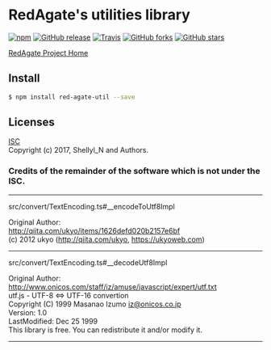 # RedAgate's utilities library


[![npm](https://img.shields.io/npm/v/red-agate-util.svg)](https://www.npmjs.com/package/red-agate-util)
[![GitHub release](https://img.shields.io/github/release/shellyln/red-agate.svg)](https://github.com/shellyln/red-agate/releases)
[![Travis](https://img.shields.io/travis/shellyln/red-agate/master.svg)](https://travis-ci.org/shellyln/red-agate)
[![GitHub forks](https://img.shields.io/github/forks/shellyln/red-agate.svg?style=social&label=Fork)](https://github.com/shellyln/red-agate/fork)
[![GitHub stars](https://img.shields.io/github/stars/shellyln/red-agate.svg?style=social&label=Star)](https://github.com/shellyln/red-agate)


[RedAgate Project Home](https://github.com/shellyln/red-agate)


## Install

```bash
$ npm install red-agate-util --save
```


## Licenses
[ISC](https://github.com/shellyln/red-agate-util/blob/master/LICENSE.md)  
Copyright (c) 2017, Shellyl_N and Authors.


### Credits of the remainder of the software which is not under the ISC.
----

src/convert/TextEncoding.ts#__encodeToUtf8Impl

Original Author:  
http://qiita.com/ukyo/items/1626defd020b2157e6bf  
(c) 2012 ukyo (http://qiita.com/ukyo, https://ukyoweb.com)


----
src/convert/TextEncoding.ts#__decodeUtf8Impl

Original Author:  
http://www.onicos.com/staff/iz/amuse/javascript/expert/utf.txt  
utf.js - UTF-8 <=> UTF-16 convertion  
Copyright (C) 1999 Masanao Izumo <iz@onicos.co.jp>  
Version: 1.0  
LastModified: Dec 25 1999  
This library is free.  You can redistribute it and/or modify it.

----
